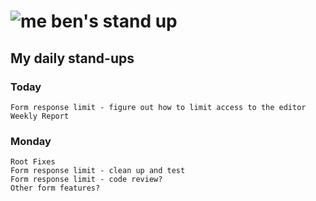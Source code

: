 # ![me](https://avatars2.githubusercontent.com/u/5232044?s=50&v=4) ben's stand up

## My daily stand-ups

### Today

    Form response limit - figure out how to limit access to the editor
    Weekly Report

### Monday

    Root Fixes
    Form response limit - clean up and test
    Form response limit - code review?
    Other form features?
